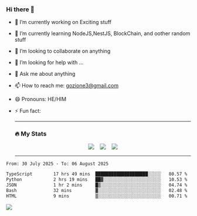### Hi there 👋

<!--
**charlieScript/charlieScript** is a ✨ _special_ ✨ repository because its `README.md` (this file) appears on your GitHub profile.

Here are some ideas to get you started: -->

- 🔭 I’m currently working on Exciting stuff
- 🌱 I’m currently learning NodeJS,NestJS, BlockChain, and oother random stuff
- 👯 I’m looking to collaborate on anything
- 🤔 I’m looking for help with ...
- 💬 Ask me about anything
- 📫 How to reach me: gozione3@gmail.com
- 😄 Pronouns: HE/HIM
- ⚡ Fun fact:


  ---

  ### :fire: My Stats

  <div id="stats" align="center">
  <img src="http://github-readme-streak-stats.herokuapp.com?user=charlieScript&theme=dark&date_format=M%20j%5B%2C%20Y%5D" />&nbsp;&nbsp;&nbsp;
  <img src="https://github-readme-stats.vercel.app/api/top-langs/?username=charlieScript&layout=compact&theme=vision-friendly-dark"/>&nbsp;&nbsp;&nbsp;
  <img src="https://github-readme-stats.vercel.app/api?username=charlieScript&show_icons=true&theme=radical"/>
  </div>

  ---



<!--START_SECTION:waka-->

```txt
From: 30 July 2025 - To: 06 August 2025

TypeScript        17 hrs 49 mins  ████████████████████░░░░░   80.57 %
Python            2 hrs 19 mins   ██▓░░░░░░░░░░░░░░░░░░░░░░   10.53 %
JSON              1 hr 2 mins     █▒░░░░░░░░░░░░░░░░░░░░░░░   04.74 %
Bash              32 mins         ▓░░░░░░░░░░░░░░░░░░░░░░░░   02.48 %
HTML              9 mins          ▒░░░░░░░░░░░░░░░░░░░░░░░░   00.71 %
```

<!--END_SECTION:waka-->
![](https://komarev.com/ghpvc/?username=charlieScript)
